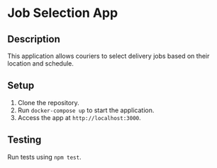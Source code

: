 # Job Selection App

## Description
This application allows couriers to select delivery jobs based on their location and schedule.

## Setup
1. Clone the repository.
2. Run `docker-compose up` to start the application.
3. Access the app at `http://localhost:3000`.

## Testing
Run tests using `npm test`.
